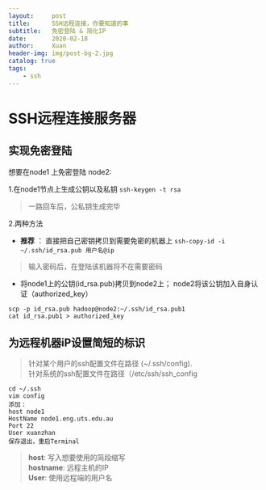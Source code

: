 ```yaml
---
layout:     post
title:      SSH远程连接，你要知道的事
subtitle:   免密登陆 & 简化IP
date:       2020-02-18
author:     Xuan
header-img: img/post-bg-2.jpg
catalog: true
tags:
    - ssh
---
```


# SSH远程连接服务器

## 实现免密登陆

想要在node1 上免密登陆 node2:

1.在node1节点上生成公钥以及私钥
```ssh-keygen -t rsa```
> 一路回车后，公私钥生成完毕

2.两种方法
- **推荐** ： 直接把自己密钥拷贝到需要免密的机器上
```ssh-copy-id -i ~/.ssh/id_rsa.pub 用户名@ip```
> 输入密码后，在登陆该机器将不在需要密码

- 将node1上的公钥(id_rsa.pub)拷贝到node2上； node2将该公钥加入自身认证（authorized_key）
```
scp -p id_rsa.pub hadoop@node2:~/.ssh/id_rsa.pub1
cat id_rsa.pub1 > authorized_key
```

## 为远程机器iP设置简短的标识

> 针对某个用户的ssh配置文件在路径 (~/.ssh/config).  
针对系统的ssh配置文件在路径（/etc/ssh/ssh_config
``` 
cd ~/.ssh
vim config
添加：
host node1
HostName node1.eng.uts.edu.au
Port 22
User xuanzhan
保存退出，重启Terminal
```
> **host**: 写入想要使用的简段缩写  
**hostname**: 远程主机的IP  
**User**: 使用远程端的用户名
